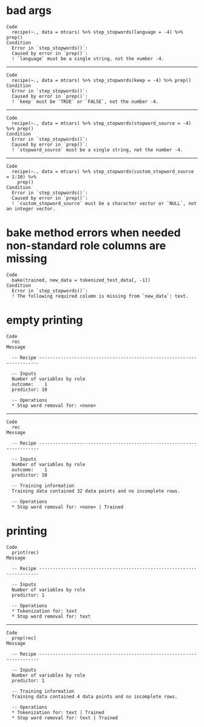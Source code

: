 # bad args

    Code
      recipe(~., data = mtcars) %>% step_stopwords(language = -4) %>% prep()
    Condition
      Error in `step_stopwords()`:
      Caused by error in `prep()`:
      ! `language` must be a single string, not the number -4.

---

    Code
      recipe(~., data = mtcars) %>% step_stopwords(keep = -4) %>% prep()
    Condition
      Error in `step_stopwords()`:
      Caused by error in `prep()`:
      ! `keep` must be `TRUE` or `FALSE`, not the number -4.

---

    Code
      recipe(~., data = mtcars) %>% step_stopwords(stopword_source = -4) %>% prep()
    Condition
      Error in `step_stopwords()`:
      Caused by error in `prep()`:
      ! `stopword_source` must be a single string, not the number -4.

---

    Code
      recipe(~., data = mtcars) %>% step_stopwords(custom_stopword_source = 1:10) %>%
        prep()
    Condition
      Error in `step_stopwords()`:
      Caused by error in `prep()`:
      ! `custom_stopword_source` must be a character vector or `NULL`, not an integer vector.

# bake method errors when needed non-standard role columns are missing

    Code
      bake(trained, new_data = tokenized_test_data[, -1])
    Condition
      Error in `step_stopwords()`:
      ! The following required column is missing from `new_data`: text.

# empty printing

    Code
      rec
    Message
      
      -- Recipe ----------------------------------------------------------------------
      
      -- Inputs 
      Number of variables by role
      outcome:    1
      predictor: 10
      
      -- Operations 
      * Stop word removal for: <none>

---

    Code
      rec
    Message
      
      -- Recipe ----------------------------------------------------------------------
      
      -- Inputs 
      Number of variables by role
      outcome:    1
      predictor: 10
      
      -- Training information 
      Training data contained 32 data points and no incomplete rows.
      
      -- Operations 
      * Stop word removal for: <none> | Trained

# printing

    Code
      print(rec)
    Message
      
      -- Recipe ----------------------------------------------------------------------
      
      -- Inputs 
      Number of variables by role
      predictor: 1
      
      -- Operations 
      * Tokenization for: text
      * Stop word removal for: text

---

    Code
      prep(rec)
    Message
      
      -- Recipe ----------------------------------------------------------------------
      
      -- Inputs 
      Number of variables by role
      predictor: 1
      
      -- Training information 
      Training data contained 4 data points and no incomplete rows.
      
      -- Operations 
      * Tokenization for: text | Trained
      * Stop word removal for: text | Trained

